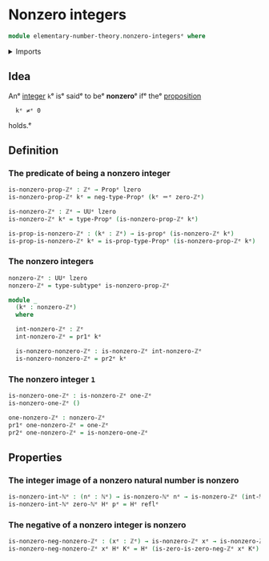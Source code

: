 # Nonzero integers

```agda
module elementary-number-theory.nonzero-integersᵉ where
```

<details><summary>Imports</summary>

```agda
open import elementary-number-theory.integersᵉ
open import elementary-number-theory.natural-numbersᵉ

open import foundation.coproduct-typesᵉ
open import foundation.dependent-pair-typesᵉ
open import foundation.identity-typesᵉ
open import foundation.negationᵉ
open import foundation.propositionsᵉ
open import foundation.subtypesᵉ
open import foundation.universe-levelsᵉ
```

</details>

## Idea

Anᵉ [integer](elementary-number-theory.integers.mdᵉ) `k`ᵉ isᵉ saidᵉ to beᵉ **nonzero**ᵉ
ifᵉ theᵉ [proposition](foundation.propositions.mdᵉ)

```text
  kᵉ ≠ᵉ 0
```

holds.ᵉ

## Definition

### The predicate of being a nonzero integer

```agda
is-nonzero-prop-ℤᵉ : ℤᵉ → Propᵉ lzero
is-nonzero-prop-ℤᵉ kᵉ = neg-type-Propᵉ (kᵉ ＝ᵉ zero-ℤᵉ)

is-nonzero-ℤᵉ : ℤᵉ → UUᵉ lzero
is-nonzero-ℤᵉ kᵉ = type-Propᵉ (is-nonzero-prop-ℤᵉ kᵉ)

is-prop-is-nonzero-ℤᵉ : (kᵉ : ℤᵉ) → is-propᵉ (is-nonzero-ℤᵉ kᵉ)
is-prop-is-nonzero-ℤᵉ kᵉ = is-prop-type-Propᵉ (is-nonzero-prop-ℤᵉ kᵉ)
```

### The nonzero integers

```agda
nonzero-ℤᵉ : UUᵉ lzero
nonzero-ℤᵉ = type-subtypeᵉ is-nonzero-prop-ℤᵉ

module _
  (kᵉ : nonzero-ℤᵉ)
  where

  int-nonzero-ℤᵉ : ℤᵉ
  int-nonzero-ℤᵉ = pr1ᵉ kᵉ

  is-nonzero-nonzero-ℤᵉ : is-nonzero-ℤᵉ int-nonzero-ℤᵉ
  is-nonzero-nonzero-ℤᵉ = pr2ᵉ kᵉ
```

### The nonzero integer `1`

```agda
is-nonzero-one-ℤᵉ : is-nonzero-ℤᵉ one-ℤᵉ
is-nonzero-one-ℤᵉ ()

one-nonzero-ℤᵉ : nonzero-ℤᵉ
pr1ᵉ one-nonzero-ℤᵉ = one-ℤᵉ
pr2ᵉ one-nonzero-ℤᵉ = is-nonzero-one-ℤᵉ
```

## Properties

### The integer image of a nonzero natural number is nonzero

```agda
is-nonzero-int-ℕᵉ : (nᵉ : ℕᵉ) → is-nonzero-ℕᵉ nᵉ → is-nonzero-ℤᵉ (int-ℕᵉ nᵉ)
is-nonzero-int-ℕᵉ zero-ℕᵉ Hᵉ pᵉ = Hᵉ reflᵉ
```

### The negative of a nonzero integer is nonzero

```agda
is-nonzero-neg-nonzero-ℤᵉ : (xᵉ : ℤᵉ) → is-nonzero-ℤᵉ xᵉ → is-nonzero-ℤᵉ (neg-ℤᵉ xᵉ)
is-nonzero-neg-nonzero-ℤᵉ xᵉ Hᵉ Kᵉ = Hᵉ (is-zero-is-zero-neg-ℤᵉ xᵉ Kᵉ)
```